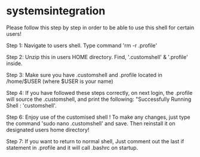 # systemsintegration
Please follow this step by step in order to be able to use this shell for certain users!

Step 1:  Navigate to users shell. Type command 'rm -r .profile'

Step 2:  Unzip this in users HOME directory. Find, '.customshell' & '.profile' inside. 

Step 3:  Make sure you have .customshell and .profile located in /home/$USER (where $USER is your name)
    
    
Step 4:  If you have followed these steps correctly, on next login, the .profile will source the .customshell,
         and print the following: "Successfully Running Shell : 'customshell'.
        
Step 6:  Enjoy use of the customised shell ! 
         To make any changes, just type the command 'sudo nano .customshell' and save.
         Then reinstall it on designated users home directory!
         
Step 7: If you want to return to normal shell, Just comment out the last if statement in .profile and it will call .bashrc on startup.
